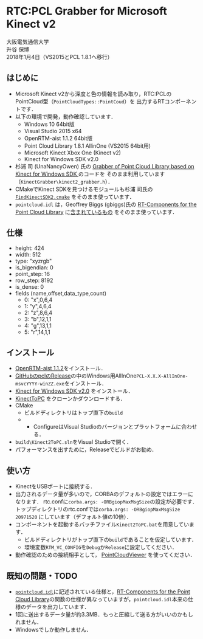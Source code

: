 # RTC:PCL Grabber for Microsoft Kinect v2

大阪電気通信大学  
升谷 保博  
2018年1月4日（VS2015とPCL 1.8.1へ移行）

## はじめに

- Microsoft Kinect v2から深度と色の情報を読み取り，RTC:PCLのPointCloud型（`PointCloudTypes::PointCoud`）を
出力するRTコンポーネントです．
- 以下の環境で開発，動作確認しています．
  - Windows 10 64bit版
  - Visual Studio 2015 x64
  - OpenRTM-aist 1.1.2 64bit版
  - Point Cloud Library 1.8.1 AllinOne (VS2015 64bit用)
  - Microsoft Kinect Xbox One (Kinect v2)
  - Kinect for Windows SDK v2.0
- 杉浦 司 (UnaNancyOwen) 氏の
[Grabber of Point Cloud Library based on Kinect for Windows SDK ](https://github.com/UnaNancyOwen/KinectGrabber/tree/Kinect2Grabber)のコードを
そのまま利用しています（`KinectGrabber\kinect2_grabber.h`）．
- CMakeでKinect SDKを見つけるモジュールも杉浦 司氏の
[`FindKinectSDK2.cmake`](https://github.com/UnaNancyOwen/KinectGrabber/blob/Kinect2Grabber/Sample/FindKinectSDK2.cmake)
をそのまま使っています．
- `pointcloud.idl` は，Geoffrey Biggs (gbiggs)氏の
[RT-Components for the Point Cloud Library](https://github.com/gbiggs/rtcpcl/)
に[含まれているもの](https://github.com/gbiggs/rtcpcl/blob/master/pc_type/pointcloud.idl)
をそのまま使っています．

## 仕様

- height: 424
- width: 512
- type: "xyzrgb"
- is_bigendian: 0
- point_step: 16
- row_step: 8192
- is_dense: 0
- fields (name,offset,data_type,count)
  - 0: "x",0,6,4
  - 1: "y",4,6,4
  - 2: "z",8,6,4
  - 3: "b",12,1,1
  - 4: "g",13,1,1
  - 5: "r",14,1,1

## インストール

- [OpenRTM-aist 1.1.2](http://www.openrtm.org/openrtm/ja/node/6034)をインストール．
- [GitHubのpclのRelease](https://github.com/PointCloudLibrary/pcl/releases)の中のWindows用AllInOne`PCL-X.X.X-AllInOne-msvcYYYY-winZZ.exe`をインストール．
- [Kinect for Windows SDK v2.0](https://www.microsoft.com/en-us/download/details.aspx?id=44561)
をインストール．
- [KinectToPC](https://github.com/MasutaniLab/Kinect2ToPC)
をクローンかダウンロードする．
- CMake
  - ビルドディレクトリはトップ直下の`build`
  - - ConfigureはVisual Studioのバージョンとプラットフォームに合わせる．
- `build\Kinect2ToPC.sln`をVisual Studioで開く．
- パフォーマンスを出すために，Releaseでビルドがお勧め．

## 使い方

- KinectをUSBポートに接続する．
- 出力されるデータ量が多いので，CORBAのデフォルトの設定ではエラーになります．
rtc.confに`corba.args: -ORBgiopMaxMsgSize`の設定が必要です．
トップディレクトリのrtc.confでは`corba.args: -ORBgiopMaxMsgSize 20971520`
にしています（デフォルト値の10倍）．
- コンポーネントを起動するバッチファイル`Kinect2ToPC.bat`を用意しています．
  - ビルドディレクトリがトップ直下の`build`であることを仮定しています．
  - 環境変数`RTM_VC_CONFIG`を`Debug`か`Release`に設定してください．
- 動作確認のための接続相手として，
[PointCloudViewer](https://github.com/MasutaniLab/PointCloudViewer)
を使ってください．

## 既知の問題・TODO

- [`pointcloud.idl`](https://github.com/gbiggs/rtcpcl/blob/master/pc_type/pointcloud.idl)に記述されている仕様と，[RT-Components for the Point Cloud Library](https://github.com/gbiggs/rtcpcl/)の関数の仕様が異なっていますが，`pointcloud.idl`本来の仕様のデータを出力しています．
- 1回に送出するデータ量が約3.3MB．もっと圧縮して送る方がいいのかもしれません．
- Windowsでしか動作しません．
